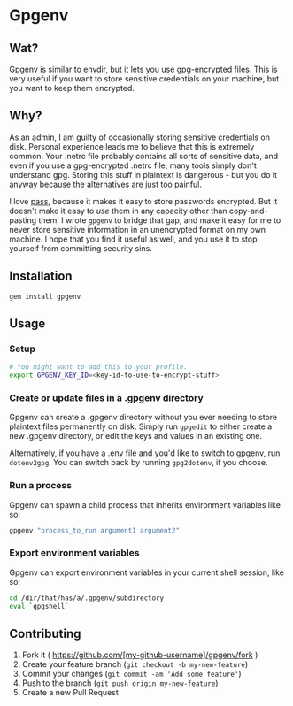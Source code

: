 # Gpgenv

## Wat?
Gpgenv is similar to [envdir](http://cr.yp.to/daemontools/envdir.html), but it lets you use gpg-encrypted 
files. This is very useful if you want to store sensitive credentials on your machine, but you want to 
keep them encrypted. 

## Why?
As an admin, I am guilty of occasionally storing sensitive credentials on disk. Personal experience leads me to believe that this is
extremely common. Your .netrc file probably contains all sorts of sensitive data, and even if you use a gpg-encrypted .netrc file, many tools
simply don't understand gpg. Storing this stuff in plaintext is dangerous - but you do it anyway because the alternatives are just too painful.

I love [pass](http://www.passwordstore.org/), because it makes it easy to store passwords encrypted. But it doesn't make it easy to *use* them in any capacity other than copy-and-pasting them. I wrote `gpgenv` to bridge that gap, and make it easy for me to never store sensitive information in an unencrypted format 
on my own machine. I hope that you find it useful as well, and you use it to stop yourself from committing security sins.

## Installation
```gem install gpgenv```

## Usage

### Setup
```bash
# You might want to add this to your profile.
export GPGENV_KEY_ID=<key-id-to-use-to-encrypt-stuff>
```

### Create or update files in a .gpgenv directory

Gpgenv can create a .gpgenv directory without you ever needing to store plaintext 
files permanently on disk. Simply run `gpgedit` to either create a new .gpgenv 
directory, or edit the keys and values in an existing one.

Alternatively, if you have a .env file and you'd like to switch to gpgenv, run
`dotenv2gpg`. You can switch back by running `gpg2dotenv`, if you choose.

### Run a process
Gpgenv can spawn a child process that inherits environment variables like so:
```bash
gpgenv "process_to_run argument1 argument2"
```

### Export environment variables
Gpgenv can export environment variables in your current shell session, like so:
```bash
cd /dir/that/has/a/.gpgenv/subdirectory
eval `gpgshell`
```

## Contributing

1. Fork it ( https://github.com/[my-github-username]/gpgenv/fork )
2. Create your feature branch (`git checkout -b my-new-feature`)
3. Commit your changes (`git commit -am 'Add some feature'`)
4. Push to the branch (`git push origin my-new-feature`)
5. Create a new Pull Request
